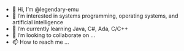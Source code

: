 - 👋 Hi, I’m @legendary-emu
- 👀 I’m interested in systems programming, operating systems, and artificial intelligence
- 🌱 I’m currently learning Java, C#, Ada, C/C++
- 💞️ I’m looking to collaborate on ...
- 📫 How to reach me ...

<!---
legendary-emu/legendary-emu is a ✨ special ✨ repository because its `README.md` (this file) appears on your GitHub profile.
You can click the Preview link to take a look at your changes.
--->
